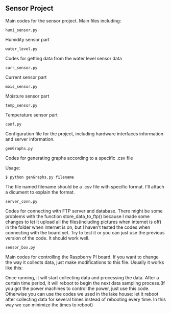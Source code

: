 ## Sensor Project

Main codes for the sensor project. Main files including:
```
humi_sensor.py
```
Humidity sensor part

```
water_level.py
```
Codes for getting data from the water level sensor data

```
curr_sensor.py
```
Current sensor part

```
mois_sensor.py
```
Moisture sensor part

```
temp_sensor.py
```
Temperature sensor part

```
conf.py
```
Configuration file for the project, including hardware interfaces information and server information.

```
genGraphs.py
```
Codes for generating graphs according to a specific .csv file

Usage:
```
$ python genGraphs.py filename
```
The file named filename should be a .csv file with specific format. I'll attach a dicument to explain the format.

```
server_conn.py
```
Codes for connecting with FTP server and database. There might be some problems with the function store_data_to_ftp() because I made some changes to let it upload all the files(including pictures when internet is off) in the folder when internet is on, but I haven't tested the codes when connecting with the board yet. Try to test it or you can just use the previous version of the code. It should work well.  

```
sensor_box.py
```
Main codes for controlling the Raspberry PI board. If you want to change the way it collects data, just make modifications to this file. Usually it works like this: 

Once running, it will start collecting data and processing the data. After a certain time period, it will reboot to begin the next data sampling process.(If you got the power machines to control the power, just use this code. Otherwise you can use the codes we used in the lake house: let it reboot after collecting data for several times instead of rebooting every time. In this way we can minimize the times to reboot)







